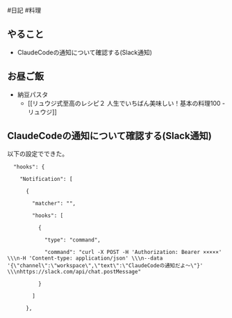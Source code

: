 #日記 #料理

## やること
- ClaudeCodeの通知について確認する(Slack通知)
## お昼ご飯
- 納豆パスタ
	- [[リュウジ式至高のレシピ２ 人生でいちばん美味しい！基本の料理100 - リュウジ]]
## ClaudeCodeの通知について確認する(Slack通知)

以下の設定でできた。

```
  "hooks": {

    "Notification": [

      {

        "matcher": "",

        "hooks": [

          {

            "type": "command",

            "command": "curl -X POST -H 'Authorization: Bearer ×××××' \\\n-H 'Content-type: application/json' \\\n--data '{\"channel\":\"workspace\",\"text\":\"ClaudeCodeの通知だよ〜\"}' \\\nhttps://slack.com/api/chat.postMessage"

          }

        ]

      },
```